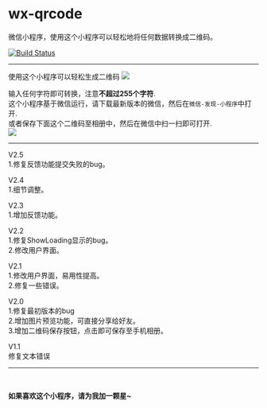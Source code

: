 # wx-qrcode

微信小程序，使用这个小程序可以轻松地将任何数据转换成二维码。<br>

[![Build Status](https://travis-ci.org/guangxuan126/wx-qrcode.svg?branch=master)](https://travis-ci.org/guangxuan126/wx-qrcode)

---

使用这个小程序可以轻松生成二维码
![](http://images.gxuann.cn/github/intro_n.png)

输入任何字符即可转换，注意**不超过255个字符**.<br>
这个小程序基于微信运行，请下载最新版本的微信，然后在`微信-发现-小程序`中打开.<br>
或者保存下面这个二维码至相册中，然后在微信中扫一扫即可打开.<br>
![](https://images.gxuann.cn/github/qr.jpeg)
<br>

---


V2.5<br>
1.修复反馈功能提交失败的bug。<br>

V2.4<br>
1.细节调整。<br>

V2.3<br>
1.增加反馈功能。<br>

V2.2<br>
1.修复ShowLoading显示的bug。<br>
2.修改用户界面。<br>

V2.1<br>
1.修改用户界面，易用性提高。<br>
2.修复一些错误。<br>

V2.0<br>
1.修复最初版本的bug<br>
2.增加图片预览功能，可直接分享给好友。<br>
3.增加二维码保存按钮，点击即可保存至手机相册。

V1.1<br>
修复文本错误


---

<br>

**如果喜欢这个小程序，请为我加一颗星~**
